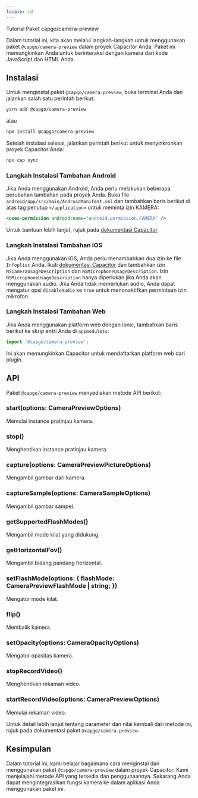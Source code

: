 ```yaml
---
locale: id
---
```


Tutorial Paket capgo/camera-preview

Dalam tutorial ini, kita akan melalui langkah-langkah untuk menggunakan paket `@capgo/camera-preview` dalam proyek Capacitor Anda. Paket ini memungkinkan Anda untuk berinteraksi dengan kamera dari kode JavaScript dan HTML Anda.

## Instalasi

Untuk menginstal paket `@capgo/camera-preview`, buka terminal Anda dan jalankan salah satu perintah berikut:

```bash
yarn add @capgo/camera-preview
```

atau

```bash
npm install @capgo/camera-preview
```

Setelah instalasi selesai, jalankan perintah berikut untuk menyinkronkan proyek Capacitor Anda:

```bash
npx cap sync
```

### Langkah Instalasi Tambahan Android

Jika Anda menggunakan Android, Anda perlu melakukan beberapa perubahan tambahan pada proyek Anda. Buka file `android/app/src/main/AndroidManifest.xml` dan tambahkan baris berikut di atas tag penutup `</application>` untuk meminta izin KAMERA:

```xml
<uses-permission android:name="android.permission.CAMERA" />
```

Untuk bantuan lebih lanjut, rujuk pada [dokumentasi Capacitor](https://capacitorjscom/docs/android/configuration/#configuring-androidmanifestxml/)

### Langkah Instalasi Tambahan iOS

Jika Anda menggunakan iOS, Anda perlu menambahkan dua izin ke file `Infoplist` Anda. Ikuti [dokumentasi Capacitor](https://capacitorjscom/docs/ios/configuration/#configuring-infoplist) dan tambahkan izin `NSCameraUsageDescription` dan `NSMicrophoneUsageDescription`. Izin `NSMicrophoneUsageDescription` hanya diperlukan jika Anda akan menggunakan audio. Jika Anda tidak memerlukan audio, Anda dapat mengatur opsi `disableAudio` ke `true` untuk menonaktifkan permintaan izin mikrofon.

### Langkah Instalasi Tambahan Web

Jika Anda menggunakan platform web dengan Ionic, tambahkan baris berikut ke skrip entri Anda di `appmodulets`:

```typescript
import '@capgo/camera-preview';
```

Ini akan memungkinkan Capacitor untuk mendaftarkan platform web dari plugin.

## API

Paket `@capgo/camera-preview` menyediakan metode API berikut:

### start(options: CameraPreviewOptions)

Memulai instance pratinjau kamera.

### stop()

Menghentikan instance pratinjau kamera.

### capture(options: CameraPreviewPictureOptions)

Mengambil gambar dari kamera.

### captureSample(options: CameraSampleOptions)

Mengambil gambar sampel.

### getSupportedFlashModes()

Mengambil mode kilat yang didukung.

### getHorizontalFov()

Mengambil bidang pandang horizontal.

### setFlashMode(options: { flashMode: CameraPreviewFlashMode | string; })

Mengatur mode kilat.

### flip()

Membalik kamera.

### setOpacity(options: CameraOpacityOptions)

Mengatur opasitas kamera.

### stopRecordVideo()

Menghentikan rekaman video.

### startRecordVideo(options: CameraPreviewOptions)

Memulai rekaman video.

Untuk detail lebih lanjut tentang parameter dan nilai kembali dari metode ini, rujuk pada dokumentasi paket `@capgo/camera-preview`.

## Kesimpulan

Dalam tutorial ini, kami belajar bagaimana cara menginstal dan menggunakan paket `@capgo/camera-preview` dalam proyek Capacitor. Kami menjelajahi metode API yang tersedia dan penggunaannya. Sekarang Anda dapat mengintegrasikan fungsi kamera ke dalam aplikasi Anda menggunakan paket ini.